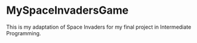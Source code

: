 # MySpaceInvadersGame
This is my adaptation of Space Invaders for my final project in Intermediate Programming.
